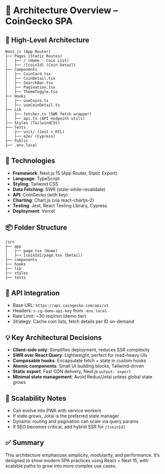 # 🧱 Architecture Overview – CoinGecko SPA

## 🧭 High-Level Architecture

```
Next.js (App Router)
├── Pages (Static Routes)
│   ├── / (Home - Coin List)
│   ├── /[coinId] (Coin Detail)
├── Components
│   ├── CoinCard.tsx
│   ├── CoinDetail.tsx
│   ├── SearchBar.tsx
│   ├── Pagination.tsx
│   ├── ThemeToggle.tsx
├── Hooks
│   ├── useCoins.ts
│   ├── useCoinDetail.ts
├── Lib
│   ├── fetcher.ts (SWR fetch wrapper)
│   ├── api.ts (API endpoint utils)
├── Styles (TailwindCSS)
├── Tests
│   ├── unit/ (Jest + RTL)
│   ├── e2e/ (Cypress)
├── Public
├── .env.local
```

## 🧩 Technologies
- **Framework**: Next.js 15 (App Router, Static Export)
- **Language**: TypeScript
- **Styling**: Tailwind CSS
- **Data Fetching**: SWR (stale-while-revalidate)
- **API**: CoinGecko (with key)
- **Charting**: Chart.js (via react-chartjs-2)
- **Testing**: Jest, React Testing Library, Cypress
- **Deployment**: Vercel

## 📦 Folder Structure

```
/src
├── app
│   ├── page.tsx (Home)
│   ├── [coinId]/page.tsx (Detail)
├── components
├── hooks
├── lib
├── styles
├── tests
```

## 🔌 API Integration
- Base URL: `https://api.coingecko.com/api/v3`
- Headers: `x-cg-demo-api-key` from `.env.local`
- Rate Limit: ~30 req/min (demo tier)
- Strategy: Cache coin lists, fetch details per ID on-demand

## 💡 Key Architectural Decisions
- **Client-side only**: Simplifies deployment, reduces SSR complexity
- **SWR over React Query**: Lightweight, perfect for read-heavy UIs
- **Composable hooks**: Encapsulate fetch + state in custom hooks
- **Atomic components**: Small UI building blocks, Tailwind-driven
- **Static export**: Fast CDN delivery, Next.js `output: export`
- **Minimal state management**: Avoid Redux/Jotai unless global state grows

## 🚧 Scalability Notes
- Can evolve into PWA with service workers
- If state grows, Jotai is the preferred state manager
- Dynamic routing and pagination can scale via query params
- If SEO becomes critical, add hybrid SSR for `/[coinId]`

## ✅ Summary
This architecture emphasizes simplicity, modularity, and performance. It’s designed to show modern SPA practices using React + Next 15, with scalable paths to grow into more complex use cases.